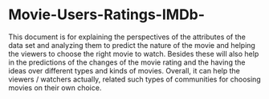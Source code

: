 # Movie-Users-Ratings-IMDb-
This document is for explaining the perspectives of the attributes of the data set and analyzing them to predict the nature of the movie and helping the viewers to choose the right movie to watch. Besides these will also help in the predictions of the changes of the movie rating and the having the ideas over different types and kinds of movies. Overall, it can help the viewers / watchers actually, related such types of communities for choosing movies on their own choice.
